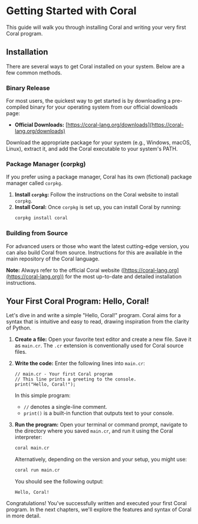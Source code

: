 # Getting Started with Coral

This guide will walk you through installing Coral and writing your very first Coral program.

## Installation

There are several ways to get Coral installed on your system. Below are a few common methods.

### Binary Release

For most users, the quickest way to get started is by downloading a pre-compiled binary for your operating system from our official downloads page:

*   **Official Downloads:** [https://coral-lang.org/downloads](https://coral-lang.org/downloads)

Download the appropriate package for your system (e.g., Windows, macOS, Linux), extract it, and add the Coral executable to your system's PATH.

### Package Manager (corpkg)

If you prefer using a package manager, Coral has its own (fictional) package manager called `corpkg`.

1.  **Install `corpkg`:** Follow the instructions on the Coral website to install `corpkg`.
2.  **Install Coral:** Once `corpkg` is set up, you can install Coral by running:
    ```bash
    corpkg install coral
    ```

### Building from Source

For advanced users or those who want the latest cutting-edge version, you can also build Coral from source. Instructions for this are available in the main repository of the Coral language.

**Note:** Always refer to the official Coral website ([https://coral-lang.org](https://coral-lang.org)) for the most up-to-date and detailed installation instructions.

## Your First Coral Program: Hello, Coral!

Let's dive in and write a simple "Hello, Coral!" program. Coral aims for a syntax that is intuitive and easy to read, drawing inspiration from the clarity of Python.

1.  **Create a file:**
    Open your favorite text editor and create a new file. Save it as `main.cr`. The `.cr` extension is conventionally used for Coral source files.

2.  **Write the code:**
    Enter the following lines into `main.cr`:

    ```coral
    // main.cr - Your first Coral program
    // This line prints a greeting to the console.
    print("Hello, Coral!");
    ```

    In this simple program:
    *   `//` denotes a single-line comment.
    *   `print()` is a built-in function that outputs text to your console.

3.  **Run the program:**
    Open your terminal or command prompt, navigate to the directory where you saved `main.cr`, and run it using the Coral interpreter:

    ```bash
    coral main.cr
    ```

    Alternatively, depending on the version and your setup, you might use:

    ```bash
    coral run main.cr
    ```

    You should see the following output:

    ```
    Hello, Coral!
    ```

Congratulations! You've successfully written and executed your first Coral program. In the next chapters, we'll explore the features and syntax of Coral in more detail.

